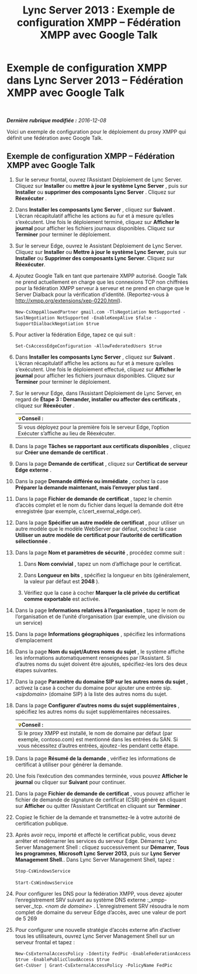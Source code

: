 ﻿---
title: 'Lync Server 2013 : Exemple de configuration XMPP – Fédération XMPP avec Google Talk'
TOCTitle: Exemple de configuration XMPP – Fédération XMPP avec Google Talk
ms:assetid: 360a2f7b-015b-4e93-ac67-0f609c21f1a2
ms:mtpsurl: https://technet.microsoft.com/fr-fr/library/JJ204807(v=OCS.15)
ms:contentKeyID: 49296845
ms.date: 12/10/2016
mtps_version: v=OCS.15
ms.translationtype: HT
---

# Exemple de configuration XMPP dans Lync Server 2013 – Fédération XMPP avec Google Talk

 

_**Dernière rubrique modifiée :** 2016-12-08_

Voici un exemple de configuration pour le déploiement du proxy XMPP qui définit une fédération avec Google Talk.

## Exemple de configuration XMPP – Fédération XMPP avec Google Talk

1.  Sur le serveur frontal, ouvrez l’Assistant Déploiement de Lync Server. Cliquez sur **Installer** ou **mettre à jour le système Lync Server** , puis sur **Installer** ou **supprimer des composants Lync Server** . Cliquez sur **Réexécuter** .

2.  Dans **Installer les composants Lync Server** , cliquez sur **Suivant** . L’écran récapitulatif affiche les actions au fur et à mesure qu’elles s’exécutent. Une fois le déploiement terminé, cliquez sur **Afficher le journal** pour afficher les fichiers journaux disponibles. Cliquez sur **Terminer** pour terminer le déploiement.

3.  Sur le serveur Edge, ouvrez le Assistant Déploiement de Lync Server. Cliquez sur **Installer** ou **Mettre à jour le système Lync Server**, puis sur **Installer** ou **Supprimer des composants Lync Server**. Cliquez sur **Réexécuter**.

4.  Ajoutez Google Talk en tant que partenaire XMPP autorisé. Google Talk ne prend actuellement en charge que les connexions TCP non chiffrées pour la fédération XMPP serveur à serveur et ne prend en charge que le Server Dialback pour la vérification d’identité. (Reportez-vous à <http://xmpp.org/extensions/xep-0220.html>).
    
        New-CsXmppAllowedPartner gmail.com -TlsNegotiation NotSupported -SaslNegotiation NotSupported -EnableKeepAlive $false -SupportDialbackNegotiation $true

5.  Pour activer la fédération Edge, tapez ce qui suit :
    
        Set-CsAccessEdgeConfiguration -AllowFederatedUsers $true

6.  Dans **Installer les composants Lync Server** , cliquez sur **Suivant** . L’écran récapitulatif affiche les actions au fur et à mesure qu’elles s’exécutent. Une fois le déploiement effectué, cliquez sur **Afficher le journal** pour afficher les fichiers journaux disponibles. Cliquez sur **Terminer** pour terminer le déploiement.

7.  Sur le serveur Edge, dans l’Assistant Déploiement de Lync Server, en regard de **Étape 3 : Demander, installer ou affecter des certificats** , cliquez sur **Réexécuter** .
    
    <table>
    <thead>
    <tr class="header">
    <th><img src="images/JJ205025.tip(OCS.15).gif" title="tip" alt="tip" />Conseil :</th>
    </tr>
    </thead>
    <tbody>
    <tr class="odd">
    <td>Si vous déployez pour la première fois le serveur Edge, l’option Exécuter s’affiche au lieu de Réexécuter.</td>
    </tr>
    </tbody>
    </table>


8.  Dans la page **Tâches se rapportant aux certificats disponibles** , cliquez sur **Créer une demande de certificat** .

9.  Dans la page **Demande de certificat** , cliquez sur **Certificat de serveur Edge externe** .

10. Dans la page **Demande différée ou immédiate** , cochez la case **Préparer la demande maintenant, mais l’envoyer plus tard** .

11. Dans la page **Fichier de demande de certificat** , tapez le chemin d’accès complet et le nom du fichier dans lequel la demande doit être enregistrée (par exemple, c:\\cert\_exernal\_edge.cer).

12. Dans la page **Spécifier un autre modèle de certificat** , pour utiliser un autre modèle que le modèle WebServer par défaut, cochez la case **Utiliser un autre modèle de certificat pour l’autorité de certification sélectionnée** .

13. Dans la page **Nom et paramètres de sécurité** , procédez comme suit :
    
    1.  Dans **Nom convivial** , tapez un nom d’affichage pour le certificat.
    
    2.  Dans **Longueur en bits** , spécifiez la longueur en bits (généralement, la valeur par défaut est **2048** ).
    
    3.  Vérifiez que la case à cocher **Marquer la clé privée du certificat comme exportable** est activée.

14. Dans la page **Informations relatives à l’organisation** , tapez le nom de l’organisation et de l’unité d’organisation (par exemple, une division ou un service)

15. Dans la page **Informations géographiques** , spécifiez les informations d’emplacement

16. Dans la page **Nom du sujet/Autres noms du sujet** , le système affiche les informations automatiquement renseignées par l’Assistant. Si d’autres noms du sujet doivent être ajoutés, spécifiez-les lors des deux étapes suivantes.

17. Dans la page **Paramètre du domaine SIP sur les autres noms du sujet** , activez la case à cocher du domaine pour ajouter une entrée sip. *\<sipdomain\>* (domaine SIP) à la liste des autres noms du sujet.

18. Dans la page **Configurer d’autres noms du sujet supplémentaires** , spécifiez les autres noms du sujet supplémentaires nécessaires.
    
    <table>
    <thead>
    <tr class="header">
    <th><img src="images/JJ205025.tip(OCS.15).gif" title="tip" alt="tip" />Conseil :</th>
    </tr>
    </thead>
    <tbody>
    <tr class="odd">
    <td>Si le proxy XMPP est installé, le nom de domaine par défaut (par exemple, contoso.com) est mentionné dans les entrées du SAN. Si vous nécessitez d’autres entrées, ajoutez-les pendant cette étape.</td>
    </tr>
    </tbody>
    </table>


19. Dans la page **Résumé de la demande** , vérifiez les informations de certificat à utiliser pour générer la demande.

20. Une fois l’exécution des commandes terminée, vous pouvez **Afficher le journal** ou cliquer sur **Suivant** pour continuer.

21. Dans la page **Fichier de demande de certificat** , vous pouvez afficher le fichier de demande de signature de certificat (CSR) généré en cliquant sur **Afficher** ou quitter l’Assistant Certificat en cliquant sur **Terminer** .

22. Copiez le fichier de la demande et transmettez-le à votre autorité de certification publique.

23. Après avoir reçu, importé et affecté le certificat public, vous devez arrêter et redémarrer les services du serveur Edge. Démarrez Lync Server Management Shell : cliquez successivement sur **Démarrer**, **Tous les programmes**, **Microsoft Lync Server 2013**, puis sur **Lync Server Management Shell**.. Dans Lync Server Management Shell, tapez :
    
        Stop-CsWindowsService
    
        Start-CsWindowsService

24. Pour configurer les DNS pour la fédération XMPP, vous devez ajouter l’enregistrement SRV suivant au système DNS externe :\_xmpp-server.\_tcp. *\<nom de domaine\>* . L’enregistrement SRV résoudra le nom complet de domaine du serveur Edge d’accès, avec une valeur de port de 5 269

25. Pour configurer une nouvelle stratégie d’accès externe afin d’activer tous les utilisateurs, ouvrez Lync Server Management Shell sur un serveur frontal et tapez :
    
        New-CsExternalAccessPolicy -Identity FedPic -EnableFederationAccess $true -EnablePublicCloudAccess $true
        Get-CsUser | Grant-CsExternalAccessPolicy -PolicyName FedPic

